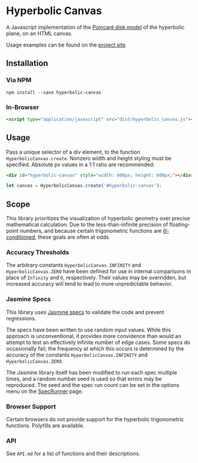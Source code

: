 # Hyperbolic Canvas

A Javascript implementation of the [Poincaré disk model](https://en.wikipedia.org/wiki/Poincar%C3%A9_disk_model) of the hyperbolic plane, on an HTML canvas.

Usage examples can be found on the [project site](https://ItsNickBarry.github.io/hyperbolic-canvas).

## Installation

### Via NPM

```
npm install --save hyperbolic-canvas
```

### In-Browser

```html
<script type="application/javascript" src="dist/hyperbolic_canvas.js"></script>
```

## Usage

Pass a unique selector of a div element, to the function `HyperbolicCanvas.create`.  Nonzero width and height styling must be specified.  Absolute px values in a 1:1 ratio are recommended:

```html
<div id="hyperbolic-canvas" style="width: 600px; height: 600px;"></div>
```

```javascript
let canvas = HyperbolicCanvas.create('#hyperbolic-canvas');
```

## Scope

This library prioritizes the visualization of hyperbolic geometry over precise mathematical calculation.  Due to the less-than-infinite precision of floating-point numbers, and because certain trigonometric functions are [ill-conditioned](https://en.wikipedia.org/wiki/Condition_number), these goals are often at odds.

### Accuracy Thresholds

The arbitrary constants `HyperbolicCanvas.INFINITY` and `HyperbolicCanvas.ZERO` have been defined for use in internal comparisons in place of `Infinity` and `0`, respectively.  Their values may be overridden, but increased accuracy will tend to lead to more unpredictable behavior.

### Jasmine Specs

This library uses [Jasmine specs][jasmine] to validate the code and prevent regressions.

The specs have been written to use random input values.  While this approach is unconventional, it provides more convidence than would an attempt to test an effectively infinite number of edge cases<!-- ha!  Get it? -->.  Some specs do occasionally fail; the frequency at which this occurs is determined by the accuracy of the constants `HyperbolicCanvas.INFINITY` and `HyperbolicCanvas.ZERO`.

The Jasmine library itself has been modified to run each spec multiple times, and a random number seed is used so that errors may be reproduced.  The seed and the spec run count can be set in the options menu on the [SpecRunner][jasmine] page.

[jasmine]: https://ItsNickBarry.github.io/hyperbolic-canvas/jasmine/SpecRunner.html

### Browser Support

Certain browsers do not provide support for the hyperbolic trigonometric functions. Polyfills are available.

### API

See `API.md` for a list of functions and their descriptions.

